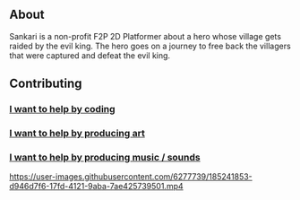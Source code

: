 ## About
Sankari is a non-profit F2P 2D Platformer about a hero whose village gets raided by the evil king. The hero goes on a journey to free back the villagers that were captured and defeat the evil king. 

## Contributing
### [I want to help by coding](https://github.com/Valks-Games/sankari/blob/main/.github/CONTRIBUTING_CODER.md)
### [I want to help by producing art](https://github.com/Valks-Games/sankari/blob/main/.github/CONTRIBUTING_ARTIST.md)
### [I want to help by producing music / sounds](https://github.com/Valks-Games/sankari/blob/main/.github/CONTRIBUTING_ARTIST.md)

https://user-images.githubusercontent.com/6277739/185241853-d946d7f6-17fd-4121-9aba-7ae425739501.mp4

